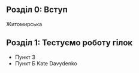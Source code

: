  ## Розділ 0: Вступ
Житомирська
## Розділ 1: Тестуємо роботу гілок
*   Пункт 3
*   Пункт Б
Kate Davydenko